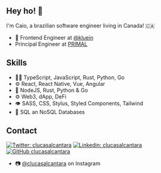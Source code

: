 ## Hey ho! 👋

I'm Caio, a brazilian software engineer living in Canada! :canada:

- 🧭 Frontend Engineer at [@kluein](https://github.com/kluein) 
- Principal Engineer at [PRIMAL](https://www.primal.com)

## Skills
- 👨‍💻 TypeScript, JavaScript, Rust, Python, Go
- ⚙️ React, React Native, Vue, Angular
- :rocket: NodeJS, Rust, Python & Go
- ⚙️ Web3, dApp, DeFi
- 👁️ SASS, CSS, Stylus, Styled Components, Tailwind
- 💽 SQL an NoSQL Databases

## Contact

[![Twitter: clucasalcantara](https://img.shields.io/twitter/follow/clucasalcantara?style=social)](https://twitter.com/clucasalcantara)
[![Linkedin: clucasalcantara](https://img.shields.io/badge/-clucasalcantara-blue?style=flat-square&logo=Linkedin&logoColor=white&link=https://www.linkedin.com/in/clucasalcantara/)](https://www.linkedin.com/in/clucasalcantara/)
[![GitHub clucasalcantara](https://img.shields.io/github/followers/thaiane?label=follow&style=social)](https://github.com/clucasalcantara)


- :camera: [@clucasalcantara](https://instagram.com/clucasalcantara) on Instagram
